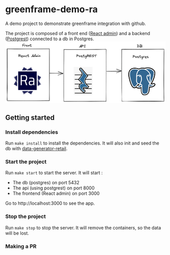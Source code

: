 <!-- prettier-ignore -->
# greenframe-demo-ra

A demo project to demonstrate greenframe integration with github.

The project is composed of a front end ([React admin](https://marmelab.com/react-admin/)) and a backend ([Postgrest](https://postgrest.org/)) connected to a db in Postgres.
![Greenframe demo architecture](archi-greenframe-demo-ra.png)

## Getting started

### Install dependencies

Run `make install` to install the dependencies. It will also init and seed the db with [data-generator-retail](https://www.npmjs.com/package/data-generator-retail).

### Start the project

Run `make start` to start the server. It will start :

- The db (postgres) on port 5432
- The api (using postgrest) on port 8000
- The frontend (React admin) on port 3000

Go to http://localhost:3000 to see the app.

### Stop the project

Run `make stop` to stop the server. It will remove the containers, so the data will be lost.

### Making a PR
